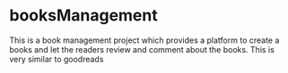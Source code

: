 # booksManagement
This is a book management project which provides a platform to create a books and let the readers review and comment about the books. This is very similar to goodreads
